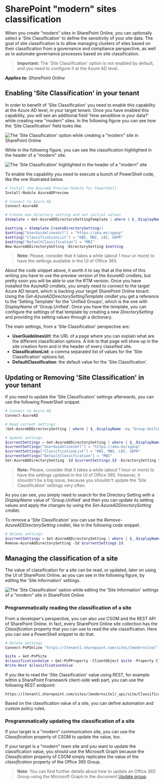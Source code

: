 # SharePoint "modern" sites classification
When you create "modern" sites in SharePoint Online, you can optionally select a 'Site Classification' to define the sensitivity of your site data. The goal of site classification is to allow managing clusters of sites based on their classification from a governance and compliance perspective, as well as to automate governance processes based on site classification.

>**Important:** 
The 'Site Classification' option is not enabled by default, and you need to configure it at the Azure AD level.

_**Applies to:** SharePoint Online_

## Enabling 'Site Classification' in your tenant
<a name="sectionSection0"> </a>
In order to benefit of 'Site Classification' you need to enable this capability at the Azure AD level, in your target tenant. Once you have enabled this capability, you will see an additional field 'How sensititive is your data?' while creating new "modern" sites. In the following figure you can see how the 'Site Classification' field looks like.

![The 'Site Classification' option while creating a "modern" site in SharePoint Online](media/modern-experiences/site-classification-ui.png)

While in the following figure, you can see the classification highlighted in the header of a "modern" site.

![The 'Site Classification' highlighted in the header of a "modern" site](media/modern-experiences/site-classification-ui-output.png)

To enable the capability you need to execute a bunch of PowerShell code, like the one illustrated below.

```PowerShell
# Install the AzureAD Preview Module for PowerShell
Install-Module AzureADPreview

# Connect to Azure AD
Connect-AzureAD

# Create new directory setting and set initial values
$template = Get-AzureADDirectorySettingTemplate | where { $_.DisplayName -eq "Group.Unified" }

$setting = $template.CreateDirectorySetting()
$setting["UserGuidelinesUrl"] = "https://aka.ms/sppnp"
$setting["ClassificationList"] = "HBI, MBI, LBI, GDPR"
$setting["DefaultClassification"] = "MBI"
New-AzureADDirectorySetting -DirectorySetting $setting

```

>**Note:** 
Please, consider that it takes a while (about 1 hour or more) to have the settings available in the UI of Office 365.

About the code snippet above, it worth it to say that at the time of this writing you have to use the preview version of the AzureAD cmdlets, but pretty soon you will be able to use the RTM version.
Once you have installed the AzureAD cmdlets, you simply need to connect to the target Azure AD tenant, which is backing your target SharePoint Online tenant.
Using the _Get-AzureADDirectorySettingTemplate_ cmdlet you get a reference to the 'Setting Template' for the 'Unified Groups', which is the one with _DisplayName_ of 'Group.Unified'.
Once you have the template, you can configure the settings of that template by creating a new _DirectorySetting_ and providing the setting values through a dictionary.

The main settings, from a 'Site Classification' perspective are:
* **UserGuidelinesUrl**: the URL of a page where you can explain what are the different classification options. A link to that page will show up in the site creation form and in the header of every classified site.
* **ClassificationList**: a comma separated list of values for the 'Site Classification' options list.
* **DefaultClassification**: the default value for the 'Site Classification'.

## Updating or Removing 'Site Classification' in your tenant
<a name="sectionSection1"> </a>
If you need to update the 'Site Classification' settings afterwards, you can use the following PowerShell snippet.

```PowerShell
# Connect to Azure AD
Connect-AzureAD

# Read current settings
(Get-AzureADDirectorySetting | where { $_.DisplayName -eq "Group.Unified" }).Values

# Update settings
$currentSettings = Get-AzureADDirectorySetting | where { $_.DisplayName -eq "Group.Unified" }
$currentSettings["UserGuidelinesUrl"] = "https://aka.ms/sppnp"
$currentSettings["ClassificationList"] = "HBI, MBI, LBI, GDPR"
$currentSettings["DefaultClassification"] = "MBI"
Set-AzureADDirectorySetting -Id $currentSettings.Id -DirectorySetting $currentSettings

```

>**Note:** 
Please, consider that it takes a while (about 1 hour or more) to have the settings updated in the UI of Office 365. However, it shouldn't be a big issue, because you shouldn't update the 'Site Classification' settings very often.

As you can see, you simply need to search for the Directory Setting with a _DisplayName_ value of 'Group.Unified' and then you can update its setting values and apply the changes by using the _Set-AzureADDirectorySetting_ cmdlet.

To remove a 'Site Classification' you can use the _Remove-AzureADDirectorySetting_ cmdlet, like in the following code snippet.

```PowerShell
# Delete settings
$currentSettings = Get-AzureADDirectorySetting | where { $_.DisplayName -eq "Group.Unified" }
Remove-AzureADDirectorySetting -Id $currentSettings.Id
```

## Managing the classification of a site
<a name="sectionSection2"> </a>
The value of classification for a site can be read, or updated, later on using the UI of SharePoint Online, as you can see in the following figure, by editing the 'Site Information' settings.

![The 'Site Classification' option while editing the 'Site Information' settings of a "modern" site in SharePoint Online](media/modern-experiences/site-classification-update-ui.png)

### Programmatically reading the classification of a site
<a name="sectionSection3"> </a>
From a developer's perspective, you can also use CSOM and the REST API of SharePoint Online. In fact, every SharePoint Online site collection has the _Classification_ property that you can use to read the site classification. Here you can see a PowerShell snippet to do that.

```PowerShell
# Delete settings
Connect-PnPOnline "https://[tenant].sharepoint.com/sites/[modernsite]" -Credentials [credentials]

$site = Get-PnPSite
$classificationValue = Get-PnPProperty -ClientObject $site -Property Classification
Write-Host $classificationValue
```

If you like to read the 'Site Classification' value using REST, for example within a SharePoint Framework client-side web part, you can use the following REST endpoint:

```TEXT
https://[tenant].sharepoint.com/sites/[modernsite]/_api/site/Classification
```

Based on the classification value of a site, you can define automation and custom policy rules.

### Programmatically updating the classification of a site
<a name="sectionSection4"> </a>
If your target is a  "modern" communication site, you can use the _Classification_ property of CSOM to update the value, too.

If your target is a "modern" team site and you want to update the classification value, you should use the Microsoft Graph because the _Classification_ property of CSOM simply replicates the value of the _classification_ property of the Office 365 Group.

> **Note**: You can find further details about how to update an Office 365 Group using the Microsoft Graph in the document [Update group](https://developer.microsoft.com/en-us/graph/docs/api-reference/v1.0/api/group_update).
